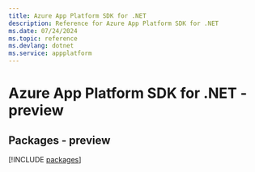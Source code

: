 ```yaml
---
title: Azure App Platform SDK for .NET
description: Reference for Azure App Platform SDK for .NET
ms.date: 07/24/2024
ms.topic: reference
ms.devlang: dotnet
ms.service: appplatform
---
```

# Azure App Platform SDK for .NET - preview
## Packages - preview
[!INCLUDE [packages](app-platform-index.md)]